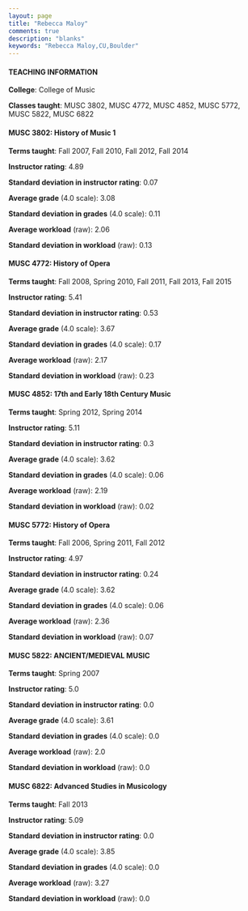 ```yaml
---
layout: page
title: "Rebecca Maloy" 
comments: true
description: "blanks"
keywords: "Rebecca Maloy,CU,Boulder"
---
```

<head>
<script src="https://ajax.googleapis.com/ajax/libs/jquery/2.1.3/jquery.min.js"></script>
<script src="https://dl.dropboxusercontent.com/s/pc42nxpaw1ea4o9/highcharts.js?dl=0"></script>
<!-- <script src="../assets/js/highcharts.js"></script> -->
<style type="text/css">@font-face {
	font-family: "Bebas Neue";
	src: url(https://www.filehosting.org/file/details/544349/BebasNeue Regular.otf) format("opentype");
	}
	h1.Bebas { 
		font-family: "Bebas Neue", Verdana, Tahoma;
	}
</style>
</head>
	   
#### TEACHING INFORMATION

**College**: College of Music

**Classes taught**: MUSC 3802, MUSC 4772, MUSC 4852, MUSC 5772, MUSC 5822, MUSC 6822

#### MUSC 3802: History of Music 1

**Terms taught**: Fall 2007, Fall 2010, Fall 2012, Fall 2014

**Instructor rating**: 4.89

**Standard deviation in instructor rating**: 0.07

**Average grade** (4.0 scale): 3.08

**Standard deviation in grades** (4.0 scale): 0.11

**Average workload** (raw): 2.06

**Standard deviation in workload** (raw): 0.13

#### MUSC 4772: History of Opera

**Terms taught**: Fall 2008, Spring 2010, Fall 2011, Fall 2013, Fall 2015

**Instructor rating**: 5.41

**Standard deviation in instructor rating**: 0.53

**Average grade** (4.0 scale): 3.67

**Standard deviation in grades** (4.0 scale): 0.17

**Average workload** (raw): 2.17

**Standard deviation in workload** (raw): 0.23

#### MUSC 4852: 17th and Early 18th Century Music

**Terms taught**: Spring 2012, Spring 2014

**Instructor rating**: 5.11

**Standard deviation in instructor rating**: 0.3

**Average grade** (4.0 scale): 3.62

**Standard deviation in grades** (4.0 scale): 0.06

**Average workload** (raw): 2.19

**Standard deviation in workload** (raw): 0.02

#### MUSC 5772: History of Opera

**Terms taught**: Fall 2006, Spring 2011, Fall 2012

**Instructor rating**: 4.97

**Standard deviation in instructor rating**: 0.24

**Average grade** (4.0 scale): 3.62

**Standard deviation in grades** (4.0 scale): 0.06

**Average workload** (raw): 2.36

**Standard deviation in workload** (raw): 0.07

#### MUSC 5822: ANCIENT/MEDIEVAL MUSIC

**Terms taught**: Spring 2007

**Instructor rating**: 5.0

**Standard deviation in instructor rating**: 0.0

**Average grade** (4.0 scale): 3.61

**Standard deviation in grades** (4.0 scale): 0.0

**Average workload** (raw): 2.0

**Standard deviation in workload** (raw): 0.0

#### MUSC 6822: Advanced Studies in Musicology

**Terms taught**: Fall 2013

**Instructor rating**: 5.09

**Standard deviation in instructor rating**: 0.0

**Average grade** (4.0 scale): 3.85

**Standard deviation in grades** (4.0 scale): 0.0

**Average workload** (raw): 3.27

**Standard deviation in workload** (raw): 0.0

